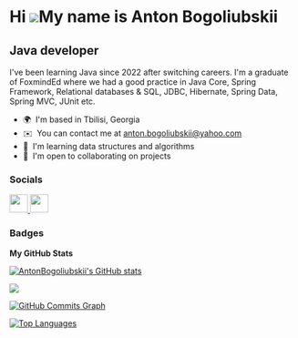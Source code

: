 Hi ![](https://user-images.githubusercontent.com/18350557/176309783-0785949b-9127-417c-8b55-ab5a4333674e.gif)My name is Anton Bogoliubskii
==========================================================================================================================================

Java developer
--------------

I've been learning Java since 2022 after switching careers. I'm a graduate of FoxmindEd where we had a good practice in Java Core, Spring Framework, Relational databases & SQL, JDBC, Hibernate, Spring Data, Spring MVC, JUnit etc.

* 🌍  I'm based in Tbilisi, Georgia
* ✉️  You can contact me at [anton.bogoliubskii@yahoo.com](mailto:anton.bogoliubskii@yahoo.com)
* 🧠  I'm learning data structures and algorithms
* 🤝  I'm open to collaborating on projects


### Socials

<p align="left"> <a href="https://www.github.com/AntonBogoliubskii" target="_blank" rel="noreferrer"> <picture> <source media="(prefers-color-scheme: dark)" srcset="https://raw.githubusercontent.com/danielcranney/readme-generator/main/public/icons/socials/github-dark.svg" /> <source media="(prefers-color-scheme: light)" srcset="https://raw.githubusercontent.com/danielcranney/readme-generator/main/public/icons/socials/github.svg" /> <img src="https://raw.githubusercontent.com/danielcranney/readme-generator/main/public/icons/socials/github.svg" width="32" height="32" /> </picture> </a> <a href="https://www.linkedin.com/in/anton-bogoliubskii-a94612246" target="_blank" rel="noreferrer"> <picture> <source media="(prefers-color-scheme: dark)" srcset="https://raw.githubusercontent.com/danielcranney/readme-generator/main/public/icons/socials/linkedin-dark.svg" /> <source media="(prefers-color-scheme: light)" srcset="https://raw.githubusercontent.com/danielcranney/readme-generator/main/public/icons/socials/linkedin.svg" /> <img src="https://raw.githubusercontent.com/danielcranney/readme-generator/main/public/icons/socials/linkedin.svg" width="32" height="32" /> </picture> </a></p>

### Badges

<b>My GitHub Stats</b>

<a href="http://www.github.com/AntonBogoliubskii"><img src="https://github-readme-stats.vercel.app/api?username=AntonBogoliubskii&show_icons=true&hide=&count_private=true&title_color=0891b2&text_color=ffffff&icon_color=0891b2&bg_color=1c1917&hide_border=true&show_icons=true" alt="AntonBogoliubskii's GitHub stats" /></a>

<a href="http://www.github.com/AntonBogoliubskii"><img src="https://github-readme-streak-stats.herokuapp.com/?user=AntonBogoliubskii&stroke=ffffff&background=1c1917&ring=0891b2&fire=0891b2&currStreakNum=ffffff&currStreakLabel=0891b2&sideNums=ffffff&sideLabels=ffffff&dates=ffffff&hide_border=true" /></a>

<a href="http://www.github.com/AntonBogoliubskii"><img src="https://github-readme-activity-graph.cyclic.app/graph?username=AntonBogoliubskii&bg_color=1c1917&color=ffffff&line=0891b2&point=ffffff&area_color=1c1917&area=true&hide_border=true&custom_title=GitHub%20Commits%20Graph" alt="GitHub Commits Graph" /></a>

<a href="https://github.com/AntonBogoliubskii" align="left"><img src="https://github-readme-stats.vercel.app/api/top-langs/?username=AntonBogoliubskii&langs_count=10&title_color=0891b2&text_color=ffffff&icon_color=0891b2&bg_color=1c1917&hide_border=true&locale=en&custom_title=Top%20%Languages" alt="Top Languages" /></a>
